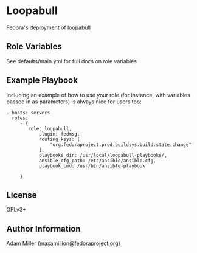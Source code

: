 Loopabull
=========

Fedora's deployment of [loopabull](https://github.com/maxamillion/loopabull)

Role Variables
--------------

See defaults/main.yml for full docs on role variables

Example Playbook
----------------

Including an example of how to use your role (for instance, with variables passed in as parameters) is always nice for users too:

    - hosts: servers
      roles:
         - {
            role: loopabull,
                plugin: fedmsg,
                routing_keys: [
                    "org.fedoraproject.prod.buildsys.build.state.change"
                ],
                playbooks_dir: /usr/local/loopabull-playbooks/,
                ansible_cfg_path: /etc/ansible/ansible.cfg,
                playbook_cmd: /usr/bin/ansible-playbook

         }

License
-------

GPLv3+

Author Information
------------------

Adam Miller (maxamillion@fedoraproject.org)


